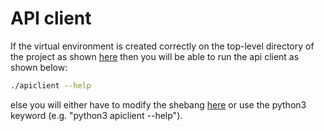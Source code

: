 # API client

If the virtual environment is created correctly on the top-level directory of the project as shown [here](https://github.com/dimgatz98/click/blob/master/README.md) then you will be able to run the api client as shown below:
``` bash
./apiclient --help
```
else you will either have to modify the shebang [here](https://github.com/dimgatz98/click/blob/master/api_client/apiclient) or use the python3 keyword (e.g. "python3 apiclient --help").
